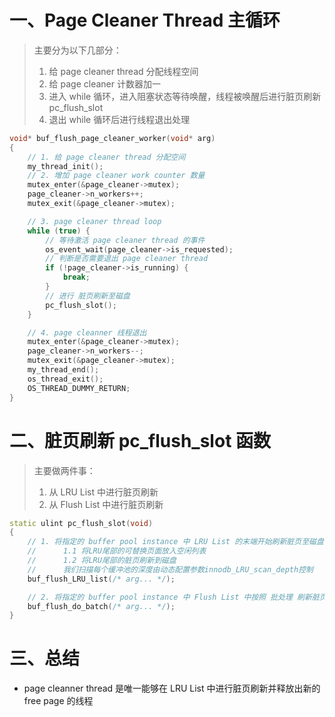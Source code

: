 # 一、Page Cleaner Thread 主循环

> 主要分为以下几部分：
>
> 1. 给 page cleaner thread 分配线程空间
> 2. 给 page cleaner 计数器加一
> 3. 进入 while 循环，进入阻塞状态等待唤醒，线程被唤醒后进行脏页刷新 pc_flush_slot
> 4. 退出 while 循环后进行线程退出处理 

```c++
void* buf_flush_page_cleaner_worker(void* arg)
{
	// 1. 给 page cleaner thread 分配空间
	my_thread_init();
	// 2. 增加 page cleaner work counter 数量
	mutex_enter(&page_cleaner->mutex);	
	page_cleaner->n_workers++;
	mutex_exit(&page_cleaner->mutex);

	// 3. page cleaner thread loop
	while (true) {
		// 等待激活 page cleaner thread 的事件
		os_event_wait(page_cleaner->is_requested);
		// 判断是否需要退出 page cleaner thread
		if (!page_cleaner->is_running) {
			break;
		}
		// 进行 脏页刷新至磁盘
		pc_flush_slot();
	}

	// 4. page cleanner 线程退出
	mutex_enter(&page_cleaner->mutex);
	page_cleaner->n_workers--;
	mutex_exit(&page_cleaner->mutex);
	my_thread_end();
	os_thread_exit();
	OS_THREAD_DUMMY_RETURN;
}
```

# 二、脏页刷新 pc_flush_slot 函数

> 主要做两件事：
>
> 1. 从 LRU List 中进行脏页刷新
> 2. 从 Flush List 中进行脏页刷新

```c++
static ulint pc_flush_slot(void)
{
	// 1. 将指定的 buffer pool instance 中 LRU List 的末端开始刷新脏页至磁盘
	// 		1.1 将LRU尾部的可替换页面放入空闲列表
	// 		1.2 将LRU尾部的脏页刷新到磁盘
	// 		我们扫描每个缓冲池的深度由动态配置参数innodb_LRU_scan_depth控制
	buf_flush_LRU_list(/* arg... */);

	// 2. 将指定的 buffer pool instance 中 Flush List 中按照 批处理 刷新脏页至磁盘
	buf_flush_do_batch(/* arg... */);
}
```

# 三、总结

* page cleanner thread 是唯一能够在 LRU List 中进行脏页刷新并释放出新的 free page 的线程

  

